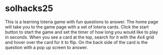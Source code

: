 # solhacks25
This is a learning loteria game with fun questions to answer.
The home page will take you to the game page with a set of loteria cards.
Click the start button to start the game and set the timer of how long you would like to play in seconds.
When you see a card at the top, search for it with the 4x4 grid and hover over the card for it to flip.
On the back side of the card is the question with a pop up screen to answer. 
